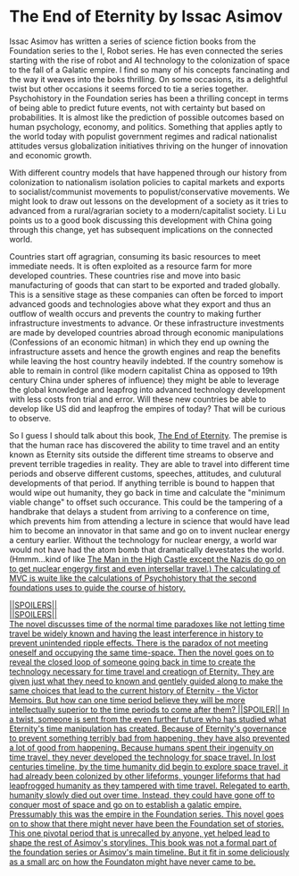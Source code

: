 # The End of Eternity by Issac Asimov

Issac Asimov has written a series of science fiction books from the Foundation series to the I, Robot series.  He has even connected the series starting with the rise of robot and AI technology to the colonization of space to the fall of a Galatic empire.  I find so many of his concepts fancinating and the way it weaves into the boks thrilling.  On some occasions, its a delightful twist but other occasions it seems forced to tie a series together.  Psychohistory in the Foundation series has been a thrilling concept in terms of being able to predict  future events, not with certainty but based on probabilities.  It is almost like the prediction of possible outcomes based on human psychology, economy, and politics.  Something that applies aptly to the world today with populist government regimes and radical nationalist attitudes versus globalization initiatives thriving on the hunger of innovation and economic growth.  

With different country models that have happened through our history from colonization to nationalism isolation policies to capital markets and exports to socialist/communist movements to populist/conservative movements.  We might look to draw out lessons on the development of a society as it tries to advanced from a rural/agrarian society to a modern/capitalist society.  Li Lu points us to a good book discussing this development with China going through this change, yet has subsequent implications on the connected world.

Countries start off agragrian, consuming its basic resources to meet immediate needs.  It is often exploited as a resource farm for more developed countries.  These countries rise and move into basic manufacturing of goods that can start to be exported and traded globally.  This is a sensitive stage as these companies can often be forced to import advanced goods and technologies above what they export and thus an outflow of wealth occurs and prevents the country to making further infrastructure investments to advance.  Or these infrastructure investments are made by developed countries abroad through economic manipulations (Confessions of an economic hitman) in which they end up owning the infrastructure assets and hence the growth engines and reap the benefits while leaving the host country heavily indebted.  If the country somehow is able to remain in control (like modern capitalist China as opposed to 19th century China under spheres of influence) they might be able to leverage the global knowledge and leapfrog into advanced technology development with less costs fron trial and error.  Will these new countries be able to develop like US did and leapfrog the empires of today?  That will be curious to observe.

So I guess I should talk about this book, <span style="text-decoration: underline">The End of Eternity</span>.  The premise is that the human race has discovered the ability to time travel and an entity known as Eternity sits outside the different time streams to observe and prevent terrible tragedies in reality.  They are able to travel into different time periods and observe different customs, speeches, attitudes, and culutural developments of that period.  If anything terrible is bound to happen that would wipe out humanity, they go back in time and calculate the "minimum viable change" to offset such occurance.  This could be the tampering of a handbrake that delays a student from arriving to a conference on time, which prevents him from attending a lecture in science that would have lead him to become an innovator in that same and go on to invent nuclear energy a century earlier.  Without the technology for nuclear energy, a world war would not have had the atom bomb that dramatically devestates the world.  (Hmmm...kind of like <u>The Man in the High Castle<u> except the Nazis do go on to get nuclear engergy first and even intersellar travel.)  The calculating of MVC is wuite like the calculations of Psychohistory that the second foundations uses to guide the course of history.  
  
  ||SPOILERS|| <br>
  ||SPOILERS|| <br>
The novel discusses time of the normal time paradoxes like not letting time travel be widely known and having the least interference in history to prevent unintended ripple effects.  There is the paradox of not meeting oneself and occupying the same time-space.  Then the novel goes on to reveal the closed loop of someone going back in time to create the technology necessary for time travel and creatiogn of Eternity.  They are given just what they need to known and gentlely guided along to make the same choices that lead to the current history of Eternity - the Victor Memoirs.  But how can one time period believe they will be more intellectually superior to the time periods to come after them?  ||SPOILER||  In a twist, someone is sent from the even further future  who has studied what Eternity's time manipulation has created.  Because of Eternity's governance to prevent something terribly bad from happening, they have also prevented a lot of good from happening.  Because humans spent their ingenuity on time travel, they never developed the technology for space travel.  In lost centuries timeline, by the time humanity did begin to explore space travel, it had already been colonized by other lifeforms, younger lifeforms that had leapfrogged humanity as they tampered with time travel.  Relegated to earth, humanity slowly died out over time.  Instead, they could have gone off to conquer most of space and go on to establish a galatic empire.  Pressumably this was the empire in the Foundation series.  This novel goes on to show that there might never have been the Foundation set of stories.  This one pivotal period that is unrecalled by anyone, yet helped lead to shape the rest of Asimov's storylines.  This book was not a formal part of the foundation series or Asimov's main timeline.  But it fit in some deliciously as a small arc on how the Foundaton might have never came to be.  
